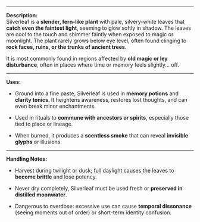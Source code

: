 
---
**Description:**  
Silverleaf is a **slender, fern-like plant** with pale, silvery-white leaves that **catch even the faintest light**, seeming to glow softly in shadow. The leaves are cool to the touch and shimmer faintly when exposed to magic or moonlight. The plant rarely grows below eye level, often found clinging to **rock faces, ruins, or the trunks of ancient trees**.

It is most commonly found in regions affected by **old magic or ley disturbance**, often in places where time or memory feels slightly... off.

---

**Uses:**

- Ground into a fine paste, Silverleaf is used in **memory potions** and **clarity tonics**. It heightens awareness, restores lost thoughts, and can even break minor enchantments.
    
- Used in rituals to **commune with ancestors or spirits**, especially those tied to place or lineage.
    
- When burned, it produces a **scentless smoke** that can reveal **invisible glyphs** or illusions.
    

---

**Handling Notes:**

- Harvest during twilight or dusk; full daylight causes the leaves to **become brittle** and lose potency.
    
- Never dry completely, Silverleaf must be used fresh or **preserved in distilled moonwater**.
    
- Dangerous to overdose: excessive use can cause **temporal dissonance** (seeing moments out of order) or short-term identity confusion.